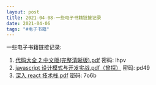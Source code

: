 ```yaml
---
layout: post
title: 2021-04-08-一些电子书籍链接记录
date: 2021-04-06
tags: "#电子书籍"
---
```


一些电子书籍链接记录:

1. [代码大全 2 中文版(完整清晰版).pdf](https://pan.baidu.com/s/1VZ2anKyMgm3gTkeYktpkaQ) 密码: lhpv
2. [javascript 设计模式与开发实战.pdf（曾探）](https://pan.baidu.com/s/1Thn91nCt23ymspWKyO7_qQ) 密码: pd49
3. [深入 react 技术栈.pdf](https://pan.baidu.com/s/1sdU6Uv2Nvppp2YEv8zUZzw) 密码: 7o6b
